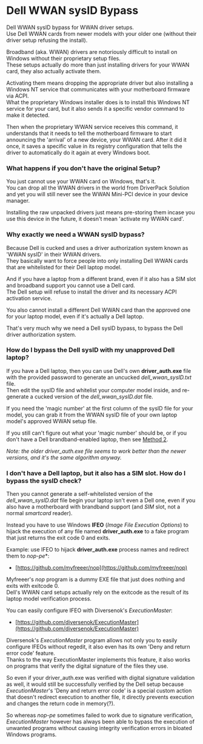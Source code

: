 # Dell WWAN sysID Bypass
Dell WWAN sysID bypass for WWAN driver setups.\
Use Dell WWAN cards from newer models with your older one (without their driver setup refusing the install).

Broadband (aka. WWAN) drivers are notoriously difficult to install on Windows without their proprietary setup files.\
These setups actually do more than just installing drivers for your WWAN card, they also actually activate them.

Activating them means dropping the appropriate driver but also installing a Windows NT service that communicates with your motherboard firmware via ACPI.\
What the proprietary Windows installer does is to install this Windows NT service for your card, but it also sends it a specific vendor command to make it detected.

Then when the proprietary WWAN service receives this command, it understands that it needs to tell the motherboard firmware to start announcing the 'arrival' of a new device, your WWAN card.
After it did it once, it saves a specific value in its registry configuration that tells the driver to automatically do it again at every Windows boot.

### What happens if you don't have the original Setup?
You just cannot use your WWAN card on Windows, that's it.\
You can drop all the WWAN drivers in the world from DriverPack Solution and yet you will still never see the WWAN Mini-PCI device in your device manager.

Installing the raw unpacked drivers just means pre-storing them incase you use this device in the future, it doesn't mean 'activate my WWAN card'.

### Why exactly we need a WWAN sysID bypass?
Because Dell is cucked and uses a driver authorization system known as 'WWAN sysID' in their WWAN drivers.\
They basically want to force people into only installing Dell WWAN cards that are whitelisted for their Dell laptop model.

And if you have a laptop from a different brand, even if it also has a SIM slot and broadband support you cannot use a Dell card.\
The Dell setup will refuse to install the driver and its necessary ACPI activation service.

You also cannot install a different Dell WWAN card than the approved one for your laptop model, even if it's actually a Dell laptop.

That's very much why we need a Dell sysID bypass, to bypass the Dell driver authorization system.

### How do I bypass the Dell sysID with my unapproved Dell laptop?
If you have a Dell laptop, then you can use Dell's own **driver_auth.exe** file with the provided password to generate an uncucked *dell_wwan_sysID.txt* file.\
Then edit the sysID file and whitelist your computer model inside, and re-generate a cucked version of the *dell_wwan_sysID.dat* file.

If you need the 'magic number' at the first column of the sysID file for your model, you can grab it from the WWAN sysID file of your own laptop model's approved WWAN setup file.

If you still can't figure out what your 'magic number' should be, or if you don't have a Dell brandband-enabled laptop, then see [Method 2](#i-dont-have-a-dell-laptop-but-it-also-has-a-sim-slot-how-do-i-bypass-the-sysid-check).

*Note: the older driver_auth.exe file seems to work better than the newer versions, and it's the same algorithm anyway.*

### I don't have a Dell laptop, but it also has a SIM slot. How do I bypass the sysID check?
Then you cannot generate a self-whitelisted version of the *dell_wwan_sysID.dat* file begin your laptop isn't even a Dell one, even if you also have a motherboard with brandband support (and *SIM* slot, not a normal *smartcard* reader).

Instead you have to use Windows **IFEO** (*Image File Execution Options*) to hijack the execution of any file named **driver_auth.exe** to a fake program that just returns the exit code 0 and exits.

Example: use IFEO to hijack **driver_auth.exe** process names and redirect them to *nop-pe**:
- [https://github.com/myfreeer/nop](https://github.com/myfreeer/nop)

Myfreeer's *nop* program is a dummy EXE file that just does nothing and exits with exitcode 0.\
Dell's WWAN card setups actually rely on the exitcode as the result of its laptop model verification process.

You can easily configure IFEO with Diversenok's *ExecutionMaster*:
- [https://github.com/diversenok/ExecutionMaster](https://github.com/diversenok/ExecutionMaster)

Diversenok's *ExecutionMaster* program allows not only you to easily configure IFEOs without regedit, it also even has its own 'Deny and return error code' feature.\
Thanks to the way ExecutionMaster implements this feature, it also works on programs that verify the digital signature of the files they use.

So even if your driver_auth.exe was verified with digital signature validation as well, it would still be successfully verified by the Dell setup because *ExecutionMaster*'s 'Deny and return error code' is a special custom action that doesn't redirect execution to another file, it directly prevents execution and changes the return code in memory(?).

So whereas *nop-pe* sometimes failed to work due to signature verification, *ExecutionMaster* however has always been able to bypass the execution of unwanted programs without causing integrity verification errors in bloated Windows programs.
